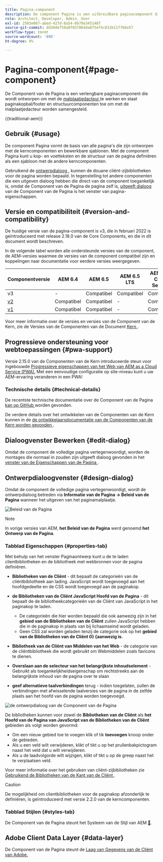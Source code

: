 ```yaml
---
title: Pagina-component
description: De component Pagina is een uitbreidbare paginacomponent die wordt ontworpen om met de malplaatjeredacteur te werken en paginakopbal/footer en structuurcomponenten toe te laten om met de malplaatjedacteur worden samengesteld.
role: Architect, Developer, Admin, User
exl-id: 2503e067-abed-427d-8a54-8b79e3451487
source-git-commit: dd30def59a8f037864da875ef4c831b11f766e57
workflow-type: tm+mt
source-wordcount: '695'
ht-degree: 0%

---
```



# Pagina-component{#page-component}

De Component van de Pagina is een verlengbare paginacomponent die wordt ontworpen om met de [ malplaatjedacteur ](https://experienceleague.adobe.com/docs/experience-manager-cloud-service/sites/authoring/features/templates.html) te werken en staat paginakopbal/footer en structuurcomponenten toe om met de malplaatjedacteur worden samengesteld.

{{traditional-aem}}

## Gebruik {#usage}

De component Pagina vormt de basis van alle pagina&#39;s die zijn ontworpen met de kerncomponenten en bewerkbare sjablonen. Met de component Pagina kunt u kop- en voetteksten en de structuur van de pagina definiëren als een sjabloon met de andere kerncomponenten.

Gebruikend de [ ontwerpdialoog ](#design-dialog), kunnen de douane cliënt-zijbibliotheken voor de pagina worden bepaald. In tegenstelling tot andere componenten die een uitgeven dialoog hebben die direct van de component toegankelijk is, omdat de Component van de Pagina de pagina zelf is, [ uitgeeft dialoog ](#edit-dialog) van de Component van de Pagina is het venster van pagina-eigenschappen.

## Versie en compatibiliteit {#version-and-compatibility}

De huidige versie van de pagina-component is v3, die in februari 2022 is geïntroduceerd met release 2.18.0 van de Core Components, en die in dit document wordt beschreven.

In de volgende tabel worden alle ondersteunde versies van de component, de AEM-versies waarmee de versies van de component compatibel zijn en koppelingen naar documentatie voor eerdere versies weergegeven.

| Componentversie | AEM 6.4 | AEM 6.5 | AEM 6.5 LTS | AEM as a Cloud Service |
|---|---|---|---|---|
| v3 | - | Compatibel | Compatibel | Compatibel |
| [ v2 ](v2/page.md) | Compatibel | Compatibel | - | Compatibel |
| [ v1 ](v1/page-v1.md) | Compatibel | Compatibel | - | Compatibel |

Voor meer informatie over de versies en versies van de Component van de Kern, zie de Versies van de Componenten van de Document [ Kern ](/help/versions.md).

## Progressieve ondersteuning voor webtoepassingen {#pwa-support}

Versie 2.15.0 van de Componenten van de Kern introduceerde steun voor ingebouwde [ Progressieve eigenschappen van het Web van AEM as a Cloud Service (PWA).](https://experienceleague.adobe.com/docs/experience-manager-cloud-service/sites/authoring/features/enable-pwa.html) Met een eenvoudige configuratie op site-niveau kunt u uw AEM-ervaring veranderen in een PWA!

### Technische details {#technical-details}

De recentste technische documentatie over de Component van de Pagina [ kan op GitHub ](https://adobe.com/go/aem_cmp_tech_page_v3) worden gevonden.

De verdere details over het ontwikkelen van de Componenten van de Kern kunnen in de [ de ontwikkelaarsdocumentatie van de Componenten van de Kern worden gevonden ](/help/developing/overview.md).

## Dialoogvenster Bewerken {#edit-dialog}

Omdat de component de volledige pagina vertegenwoordigt, worden de montages die normaal in zouden zijn uitgeeft dialoog gevonden in het [ venster van de Eigenschappen van de Pagina ](https://experienceleague.adobe.com/docs/experience-manager-cloud-service/sites/authoring/fundamentals/page-properties.html).

## Ontwerpdialoogvenster {#design-dialog}

Omdat de component de volledige pagina vertegenwoordigt, wordt de ontwerpdialoog betreden via **Informatie van de Pagina -> Beleid van de Pagina** wanneer het uitgeven van het paginamalplaatje.

![ Beleid van de Pagina ](/help/assets/page-policy.png)

>[!NOTE]
>
>In vorige versies van AEM, **het Beleid van de Pagina** werd genoemd **het Ontwerp van de Pagina**.

### Tabblad Eigenschappen {#properties-tab}

Met behulp van het venster Paginaontwerp kunt u de te laden clientbibliotheken en de bibliotheek met webbronnen voor de pagina definiëren.

* **Bibliotheken van de Cliënt** - dit bepaalt de categorieën van de cliëntbibliotheek aan lading. JavaScript wordt toegevoegd aan het hoofdgedeelte en de CSS wordt toegevoegd aan de paginakop.
* **de Bibliotheken van de Cliënt JavaScript Hoofd van de Pagina** - dit bepaalt de de bibliotheekcategorieën van de Cliënt van JavaScript in het paginakop te laden.
   * De categorieën die hier worden bepaald die ook aanwezig zijn in het **gebied van de Bibliotheken van de Cliënt** zullen JavaScript hebben die in de paginakop in plaats van bij lichaamseind wordt geladen.
   * Geen CSS zal worden geladen tenzij de categorie ook op het **gebied van de Bibliotheken van de Cliënt 0&rbrace; &lbrace;aanwezig is.**

* **Bibliotheek van de Cliënt van Middelen van het Web** - de categorie van de cliëntbibliotheek die wordt gebruikt om Webmiddelen zoals favicons te dienen.

* **Overslaan aan de selecteur van het belangrijkste inhoudselement** - Gebruikt als toegankelijkheidseigenschap om rechtstreeks aan de belangrijkste inhoud van de pagina over te slaan

* **geef alternatieve taalverbindingen** terug - indien toegelaten, zullen de verbindingen met afwisselende taalversies van de pagina in de zelfde plaats aan het hoofd van de pagina worden toegevoegd.

![ de ontwerpdialoog van de Component van de Pagina ](/help/assets/page-design.png)

De bibliotheken kunnen voor zowel de **Bibliotheken van de Cliënt** als **het Hoofd van de Pagina van JavaScript van de Bibliotheken van de Cliënt** gebieden als volgt worden gevormd:

* Om een nieuw gebied toe te voegen klik of tik **toevoegen** knoop onder de gebieden.
* Als u een veld wilt verwijderen, klikt of tikt u op het prullenbakpictogram naast het veld dat u wilt verwijderen.
* Als u de laadvolgorde wilt wijzigen, klikt of tikt u op de greep naast het te verplaatsen veld.

Voor meer informatie over het gebruiken van cliënt-zijbibliotheken zie [ Gebruikend de Bibliotheken van de Kant van de Cliënt ](https://helpx.adobe.com/experience-manager/6-5/sites/developing/using/clientlibs.html).

>[!CAUTION]
>
>De mogelijkheid om clientbibliotheken voor de paginakop afzonderlijk te definiëren, is geïntroduceerd met versie 2.2.0 van de kerncomponenten.

### Tabblad Stijlen {#styles-tab}

De Component van de Pagina steunt het Systeem van de Stijl van AEM [&#128279;](/help/get-started/authoring.md#component-styling).

## Adobe Client Data Layer {#data-layer}

De Component van de Pagina steunt de [ Laag van Gegevens van de Cliënt van Adobe.](/help/developing/data-layer/overview.md)
